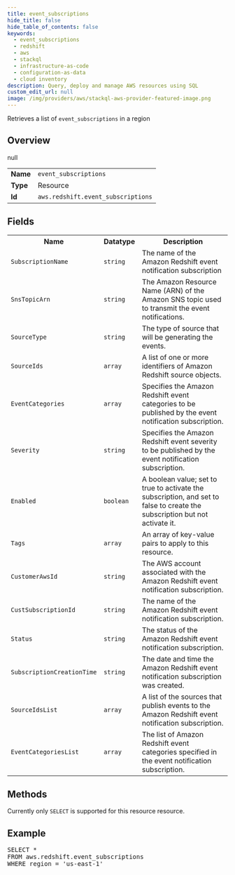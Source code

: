 ```yaml
---
title: event_subscriptions
hide_title: false
hide_table_of_contents: false
keywords:
  - event_subscriptions
  - redshift
  - aws
  - stackql
  - infrastructure-as-code
  - configuration-as-data
  - cloud inventory
description: Query, deploy and manage AWS resources using SQL
custom_edit_url: null
image: /img/providers/aws/stackql-aws-provider-featured-image.png
---
```

Retrieves a list of <code>event_subscriptions</code> in a region

## Overview
<table><tbody>
<tr><td><b>Name</b></td><td><code>event_subscriptions</code></td></tr>
<tr><td><b>Type</b></td><td>Resource</td></tr>
null
<tr><td><b>Id</b></td><td><code>aws.redshift.event_subscriptions</code></td></tr>
</tbody></table>

## Fields
<table><tbody>
<tr><th>Name</th><th>Datatype</th><th>Description</th></tr>
<tr><td><code>SubscriptionName</code></td><td><code>string</code></td><td>The name of the Amazon Redshift event notification subscription</td></tr>
<tr><td><code>SnsTopicArn</code></td><td><code>string</code></td><td>The Amazon Resource Name (ARN) of the Amazon SNS topic used to transmit the event notifications.</td></tr>
<tr><td><code>SourceType</code></td><td><code>string</code></td><td>The type of source that will be generating the events.</td></tr>
<tr><td><code>SourceIds</code></td><td><code>array</code></td><td>A list of one or more identifiers of Amazon Redshift source objects.</td></tr>
<tr><td><code>EventCategories</code></td><td><code>array</code></td><td>Specifies the Amazon Redshift event categories to be published by the event notification subscription.</td></tr>
<tr><td><code>Severity</code></td><td><code>string</code></td><td>Specifies the Amazon Redshift event severity to be published by the event notification subscription.</td></tr>
<tr><td><code>Enabled</code></td><td><code>boolean</code></td><td>A boolean value; set to true to activate the subscription, and set to false to create the subscription but not activate it.</td></tr>
<tr><td><code>Tags</code></td><td><code>array</code></td><td>An array of key-value pairs to apply to this resource.</td></tr>
<tr><td><code>CustomerAwsId</code></td><td><code>string</code></td><td>The AWS account associated with the Amazon Redshift event notification subscription.</td></tr>
<tr><td><code>CustSubscriptionId</code></td><td><code>string</code></td><td>The name of the Amazon Redshift event notification subscription.</td></tr>
<tr><td><code>Status</code></td><td><code>string</code></td><td>The status of the Amazon Redshift event notification subscription.</td></tr>
<tr><td><code>SubscriptionCreationTime</code></td><td><code>string</code></td><td>The date and time the Amazon Redshift event notification subscription was created.</td></tr>
<tr><td><code>SourceIdsList</code></td><td><code>array</code></td><td>A list of the sources that publish events to the Amazon Redshift event notification subscription.</td></tr>
<tr><td><code>EventCategoriesList</code></td><td><code>array</code></td><td>The list of Amazon Redshift event categories specified in the event notification subscription.</td></tr>

</tbody></table>

## Methods
Currently only <code>SELECT</code> is supported for this resource resource.

## Example
<pre>
SELECT * 
FROM aws.redshift.event_subscriptions
WHERE region = 'us-east-1'
</pre>
